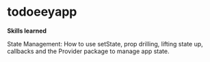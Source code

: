 # todoeeyapp

**Skills learned**

State Management: How to use setState, prop drilling, lifting state up, callbacks and the Provider package to manage app state.
